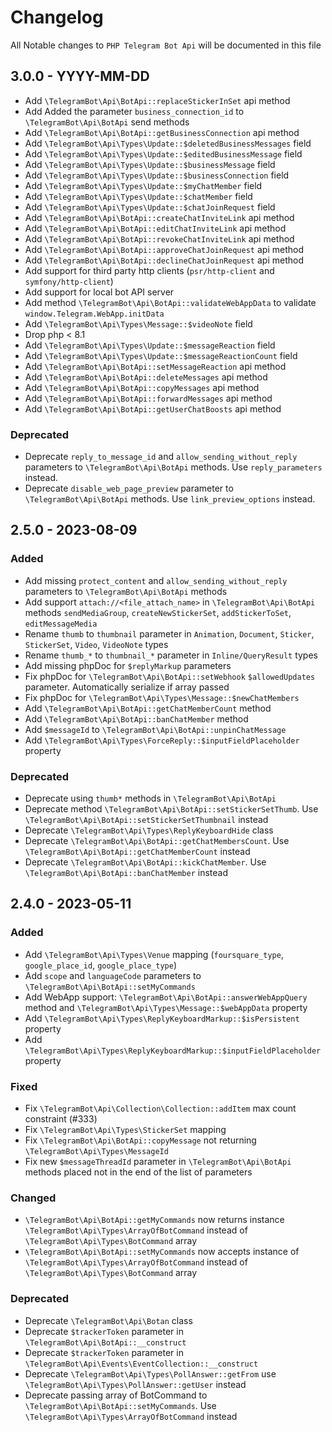 # Changelog

All Notable changes to `PHP Telegram Bot Api` will be documented in this file

## 3.0.0 - YYYY-MM-DD
- Add `\TelegramBot\Api\BotApi::replaceStickerInSet` api method
- Add  Added the parameter `business_connection_id` to `\TelegramBot\Api\BotApi` send methods
- Add `\TelegramBot\Api\BotApi::getBusinessConnection` api method
- Add `\TelegramBot\Api\Types\Update::$deletedBusinessMessages` field
- Add `\TelegramBot\Api\Types\Update::$editedBusinessMessage` field
- Add `\TelegramBot\Api\Types\Update::$businessMessage` field
- Add `\TelegramBot\Api\Types\Update::$businessConnection` field
- Add `\TelegramBot\Api\Types\Update::$myChatMember` field
- Add `\TelegramBot\Api\Types\Update::$chatMember` field
- Add `\TelegramBot\Api\Types\Update::$chatJoinRequest` field
- Add `\TelegramBot\Api\BotApi::createChatInviteLink` api method
- Add `\TelegramBot\Api\BotApi::editChatInviteLink` api method
- Add `\TelegramBot\Api\BotApi::revokeChatInviteLink` api method
- Add `\TelegramBot\Api\BotApi::approveChatJoinRequest` api method
- Add `\TelegramBot\Api\BotApi::declineChatJoinRequest` api method
- Add support for third party http clients (`psr/http-client` and `symfony/http-client`)
- Add support for local bot API server
- Add method `\TelegramBot\Api\BotApi::validateWebAppData` to validate `window.Telegram.WebApp.initData`
- Add `\TelegramBot\Api\Types\Message::$videoNote` field
- Drop php < 8.1
- Add `\TelegramBot\Api\Types\Update::$messageReaction` field
- Add `\TelegramBot\Api\Types\Update::$messageReactionCount` field
- Add `\TelegramBot\Api\BotApi::setMessageReaction` api method
- Add `\TelegramBot\Api\BotApi::deleteMessages` api method
- Add `\TelegramBot\Api\BotApi::copyMessages` api method
- Add `\TelegramBot\Api\BotApi::forwardMessages` api method
- Add `\TelegramBot\Api\BotApi::getUserChatBoosts` api method

### Deprecated
- Deprecate `reply_to_message_id` and `allow_sending_without_reply` parameters to `\TelegramBot\Api\BotApi` methods. Use `reply_parameters` instead.
- Deprecate `disable_web_page_preview` parameter to `\TelegramBot\Api\BotApi` methods. Use `link_preview_options` instead.

## 2.5.0 - 2023-08-09

### Added
- Add missing `protect_content` and `allow_sending_without_reply` parameters to `\TelegramBot\Api\BotApi` methods
- Add support `attach://<file_attach_name>` in `\TelegramBot\Api\BotApi` methods `sendMediaGroup`, `createNewStickerSet`, `addStickerToSet`, `editMessageMedia`
- Rename `thumb` to `thumbnail` parameter in `Animation`, `Document`, `Sticker`, `StickerSet`, `Video`, `VideoNote` types
- Rename `thumb_*` to `thumbnail_*` parameter in `Inline/QueryResult` types
- Add missing phpDoc for `$replyMarkup` parameters
- Fix phpDoc for `\TelegramBot\Api\BotApi::setWebhook` `$allowedUpdates` parameter. Automatically serialize if array passed
- Fix phpDoc for `\TelegramBot\Api\Types\Message::$newChatMembers`
- Add `\TelegramBot\Api\BotApi::getChatMemberCount` method
- Add `\TelegramBot\Api\BotApi::banChatMember` method
- Add `$messageId` to `\TelegramBot\Api\BotApi::unpinChatMessage`
- Add `\TelegramBot\Api\Types\ForceReply::$inputFieldPlaceholder` property

### Deprecated
- Deprecate using `thumb*` methods in `\TelegramBot\Api\BotApi`
- Deprecate method `\TelegramBot\Api\BotApi::setStickerSetThumb`. Use `\TelegramBot\Api\BotApi::setStickerSetThumbnail` instead
- Deprecate `\TelegramBot\Api\Types\ReplyKeyboardHide` class
- Deprecate `\TelegramBot\Api\BotApi::getChatMembersCount`. Use `\TelegramBot\Api\BotApi::getChatMemberCount` instead
- Deprecate `\TelegramBot\Api\BotApi::kickChatMember`. Use `\TelegramBot\Api\BotApi::banChatMember` instead 

## 2.4.0 - 2023-05-11

### Added
- Add `\TelegramBot\Api\Types\Venue` mapping (`foursquare_type`, `google_place_id`, `google_place_type`)
- Add `scope` and `languageCode` parameters to `\TelegramBot\Api\BotApi::setMyCommands`
- Add WebApp support: `\TelegramBot\Api\BotApi::answerWebAppQuery` method and `\TelegramBot\Api\Types\Message::$webAppData` property
- Add `\TelegramBot\Api\Types\ReplyKeyboardMarkup::$isPersistent` property
- Add `\TelegramBot\Api\Types\ReplyKeyboardMarkup::$inputFieldPlaceholder` property

### Fixed
- Fix `\TelegramBot\Api\Collection\Collection::addItem` max count constraint (#333)
- Fix `\TelegramBot\Api\Types\StickerSet` mapping
- Fix `\TelegramBot\Api\BotApi::copyMessage` not returning `\TelegramBot\Api\Types\MessageId`
- Fix new `$messageThreadId` parameter in `\TelegramBot\Api\BotApi` methods placed not in the end of the list of parameters

### Changed
- `\TelegramBot\Api\BotApi::getMyCommands` now returns instance `\TelegramBot\Api\Types\ArrayOfBotCommand` instead of `\TelegramBot\Api\Types\BotCommand` array
- `\TelegramBot\Api\BotApi::setMyCommands` now accepts instance of `\TelegramBot\Api\Types\ArrayOfBotCommand` instead of `\TelegramBot\Api\Types\BotCommand` array

### Deprecated
- Deprecate `\TelegramBot\Api\Botan` class
- Deprecate `$trackerToken` parameter in `\TelegramBot\Api\BotApi::__construct`
- Deprecate `$trackerToken` parameter in `\TelegramBot\Api\Events\EventCollection::__construct`
- Deprecate `\TelegramBot\Api\Types\PollAnswer::getFrom` use `\TelegramBot\Api\Types\PollAnswer::getUser` instead
- Deprecate passing array of BotCommand to `\TelegramBot\Api\BotApi::setMyCommands`. Use `\TelegramBot\Api\Types\ArrayOfBotCommand` instead
